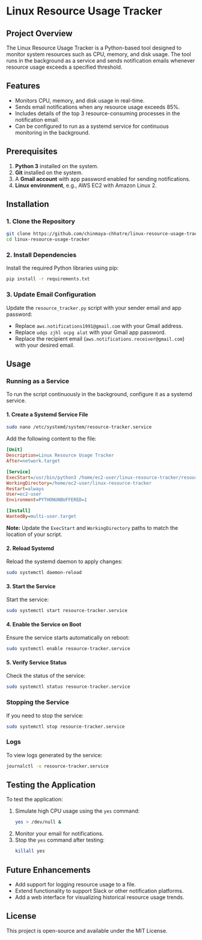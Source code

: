 # Linux Resource Usage Tracker

## Project Overview
The Linux Resource Usage Tracker is a Python-based tool designed to monitor system resources such as CPU, memory, and disk usage. The tool runs in the background as a service and sends notification emails whenever resource usage exceeds a specified threshold.

## Features
- Monitors CPU, memory, and disk usage in real-time.
- Sends email notifications when any resource usage exceeds 85%.
- Includes details of the top 3 resource-consuming processes in the notification email.
- Can be configured to run as a systemd service for continuous monitoring in the background.

## Prerequisites
1. **Python 3** installed on the system.
2. **Git** installed on the system.
3. A **Gmail account** with app password enabled for sending notifications.
4. **Linux environment**, e.g., AWS EC2 with Amazon Linux 2.

## Installation

### 1. Clone the Repository
```bash
git clone https://github.com/chinmaya-chhatre/linux-resource-usage-tracker.git
cd linux-resource-usage-tracker
```

### 2. Install Dependencies
Install the required Python libraries using pip:
```bash
pip install -r requirements.txt
```

### 3. Update Email Configuration
Update the `resource_tracker.py` script with your sender email and app password:
- Replace `aws.notifications1991@gmail.com` with your Gmail address.
- Replace `udqs zjhl ocpg alat` with your Gmail app password.
- Replace the recipient email (`aws.notifications.receiver@gmail.com`) with your desired email.

## Usage

### Running as a Service
To run the script continuously in the background, configure it as a systemd service.

#### 1. Create a Systemd Service File
```bash
sudo nano /etc/systemd/system/resource-tracker.service
```

Add the following content to the file:
```ini
[Unit]
Description=Linux Resource Usage Tracker
After=network.target

[Service]
ExecStart=/usr/bin/python3 /home/ec2-user/linux-resource-tracker/resource_tracker.py
WorkingDirectory=/home/ec2-user/linux-resource-tracker
Restart=always
User=ec2-user
Environment=PYTHONUNBUFFERED=1

[Install]
WantedBy=multi-user.target
```

**Note:** Update the `ExecStart` and `WorkingDirectory` paths to match the location of your script.

#### 2. Reload Systemd
Reload the systemd daemon to apply changes:
```bash
sudo systemctl daemon-reload
```

#### 3. Start the Service
Start the service:
```bash
sudo systemctl start resource-tracker.service
```

#### 4. Enable the Service on Boot
Ensure the service starts automatically on reboot:
```bash
sudo systemctl enable resource-tracker.service
```

#### 5. Verify Service Status
Check the status of the service:
```bash
sudo systemctl status resource-tracker.service
```

### Stopping the Service
If you need to stop the service:
```bash
sudo systemctl stop resource-tracker.service
```

### Logs
To view logs generated by the service:
```bash
journalctl -u resource-tracker.service
```

## Testing the Application
To test the application:
1. Simulate high CPU usage using the `yes` command:
   ```bash
   yes > /dev/null &
   ```
2. Monitor your email for notifications.
3. Stop the `yes` command after testing:
   ```bash
   killall yes
   ```

## Future Enhancements
- Add support for logging resource usage to a file.
- Extend functionality to support Slack or other notification platforms.
- Add a web interface for visualizing historical resource usage trends.

## License
This project is open-source and available under the MIT License.
